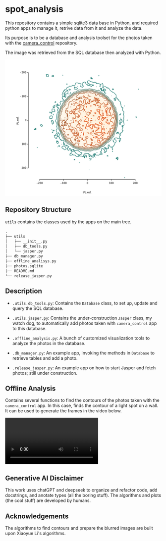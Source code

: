 # spot_analysis

This repository contains a simple sqlite3 data base in Python, and required python apps to manage it, retrive data from it and analyze the data. 

Its purpose is to be a database and analysis toolset for the photos taken with the [camera_control](https://github.com/luanviko/camera_control) repository.

The image was retrieved from the SQL database then analyzed with Python.

![Photos retrieved from SQL database and analyzed with Python](spot.png)

## Repository Structure

```utils``` contains the classes used by the apps on the main tree.

```text
.
├── utils
│   ├── __init__.py 
│   ├── db_tools.py
│   └── jasper.py
├── db_manager.py
├── offline_analisys.py
├── photos.sqlite
├── README.md
└── release_jasper.py
```

## Description

* ```.utils.db_tools.py```: Contains the ```Database``` class, to set up, update and query the SQL database. 

* ```.utils.jasper.py```: Contains the under-construction ```Jasper``` class, my watch dog, to automatically add photos taken with ```camera_control``` app to this database.

* ```.offline_analysis.py```: A bunch of customized visualization tools to analyze the photos in the database.

* ```.db_manager.py```: An example app, invoking the methods in ```Database``` to retrieve tables and add a photo.

* ```.release_jasper.py```: An example app on how to start Jasper and fetch photos; still under construction.


## Offline Analysis

Contains several functions to find the contours of the photos taken with the ```camera_control``` app. In this case, finds the contour of a light spot on a wall. It can be used to generate the frames in the video below.

![Contour-level animation](spot_animation.mp4)

## Generative AI Disclaimer

This work uses chatGPT and deepseek to organize and refactor code, add docstrings, and anotate types (all the boring stuff). The algorithms and plots (the cool stuff) are developed by humans.


## Acknowledgements 

The algorithms to find contours and prepare the blurred images are built upon Xiaoyue Li's algorithms.